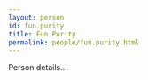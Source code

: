 ```yaml
---
layout: person
id: fun.purity
title: Fun Purity
permalink: people/fun.purity.html
---
```


Person details...